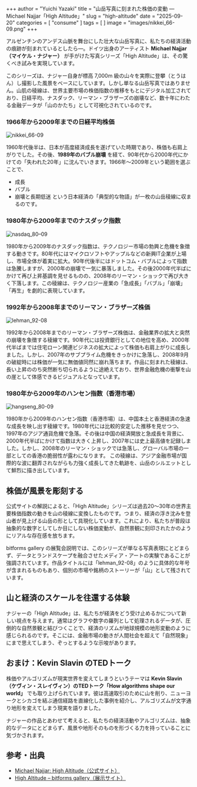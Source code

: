 +++
author = "Yuichi Yazaki"
title = "山岳写真に刻まれた株価の変動 ― Michael Najjar「High Altitude」"
slug = "high-altitude"
date = "2025-09-20"
categories = [
    "consume"
]
tags = [
]
image = "images/nikkei_66-09.png"
+++

アルゼンチンのアンデス山脈を舞台にした壮大な山岳写真に、私たちの経済活動の痕跡が刻まれているとしたら―。ドイツ出身のアーティスト **Michael Najjar（マイケル・ナジャー）** が手がけた写真シリーズ「High Altitude」は、その驚くべき試みを実現しています。

このシリーズは、ナジャー自身が標高 7,000m 級の山々を実際に登攀（とうはん）し撮影した風景をベースにしています。しかし単なる山岳写真ではありません。山肌の稜線は、世界主要市場の株価指数の推移をもとにデジタル加工されており、日経平均、ナスダック、リーマン・ブラザーズの崩壊など、数十年にわたる金融データが「山のかたち」として可視化されているのです。

<!--more-->

### 1966年から2009年までの日経平均株価

![nikkei_66-09](images/nikkei_66-09.png)

1960年代後半は、日本が高度経済成長を遂げていた時期であり、株価も右肩上がりでした。その後、**1989年のバブル崩壊** を経て、90年代から2000年代にかけての「失われた20年」に沈んでいきます。1966年〜2009年という範囲を選ぶことで、
- 成長
- バブル
- 崩壊と長期低迷
という日本経済の「典型的な物語」が一枚の山岳稜線に収まるのです。

### 1980年から2009年までのナスダック指数

![nasdaq_80–09](images/nasdaq_80–09.png)

1980年から2009年のナスダック指数は、テクノロジー市場の勃興と危機を象徴する動きです。80年代にはマイクロソフトやアップルなどの新興IT企業が上場し、市場全体が着実に拡大。90年代後半にはドットコム・バブルによって指数は急騰しますが、2000年の崩壊で一気に暴落しました。その後2000年代半ばにかけて再び上昇基調を見せるものの、2008年のリーマン・ショックで再び大きく下落します。この稜線は、テクノロジー産業の「急成長」「バブル」「崩壊」「再生」を劇的に表現しています。

### 1992年から2008年までのリーマン・ブラザーズ株価

![lehman_92-08](images/lehman_92-08.png)

1992年から2008年までのリーマン・ブラザーズ株価は、金融業界の拡大と突然の崩壊を象徴する稜線です。90年代には投資銀行としての地位を高め、2000年代半ばまでは住宅ローン関連ビジネスの拡大によって株価も右肩上がりに成長しました。しかし、2007年のサブプライム危機をきっかけに急落し、2008年9月の破綻時には株価が一気に無価値同然に崩れ落ちます。作品に刻まれた稜線は、長い上昇ののち突然断ち切られるように途絶えており、世界金融危機の衝撃を山の崖として体感できるビジュアルとなっています。

### 1980年から2009年のハンセン指数（香港市場）

![hangseng_80-09](images/hangseng_80-09.png)

1980年から2009年のハンセン指数（香港市場）は、中国本土と香港経済の急速な成長を映し出す稜線です。1980年代には比較的安定した推移を見せつつ、1997年のアジア通貨危機で急落。その後は中国の経済開放と急成長を背景に、2000年代半ばにかけて指数は大きく上昇し、2007年には史上最高値を記録しました。しかし、2008年のリーマン・ショックでは急落し、グローバル市場の一部としての香港の脆弱性が露わになります。
この稜線は、アジア金融市場が国際的な波に翻弄されながらも力強く成長してきた軌跡を、山岳のシルエットとして鮮烈に描き出しています。


## 株価が風景を彫刻する

公式サイトの解説によると、「High Altitude」シリーズは過去20〜30年の世界主要株価指数の動きを山の稜線に変換したものです。つまり、経済の浮き沈みを登山者が見上げる山岳の形として具現化しています。これにより、私たちが普段は抽象的な数字としてしか目にしない株価変動が、自然景観に刻印されたかのようにリアルな存在感を放ちます。

bitforms gallery の展覧会説明では、このシリーズが単なる写真表現にとどまらず、データとランドスケープを融合させたメディア・アートの実験であることが強調されています。作品タイトルには「lehman_92-08」のように具体的な年号が含まれるものもあり、個別の市場や銘柄のストーリーが「山」として残されています。


## 山と経済のスケールを往還する体験

ナジャーの「High Altitude」は、私たちが経済をどう受け止めるかについて新しい視点を与えます。通常はグラフや数字の羅列として処理されるデータが、圧倒的な自然景観と結びつくことで、経済のリズムが地球規模の地形変動のように感じられるのです。そこには、金融市場の動きが人間社会を超えて「自然現象」にまで思えてしまう、ぞっとするような示唆があります。

## おまけ：Kevin Slavin のTEDトーク

株価やアルゴリズムが現実世界を変えてしまうというテーマは **Kevin Slavin（ケヴィン・スレイヴィン）のTEDトーク「How algorithms shape our world」** でも取り上げられています。彼は高速取引のために山を削り、ニューヨークとシカゴを結ぶ通信経路を直線化した事例を紹介し、アルゴリズムが文字通り地形を変えてしまう現実を語りました。

ナジャーの作品とあわせて考えると、私たちの経済活動やアルゴリズムは、抽象的なデータにとどまらず、風景や地形そのものを形づくる力を持っていることに気づかされます。


## 参考・出典

- [Michael Najjar: High Altitude（公式サイト）](https://www.michaelnajjar.com/artworks/high-altitude/)
- [High Altitude – bitforms gallery（展示サイト）](https://www.bitforms.art/exhibition/michael-najjar-high-altitude)